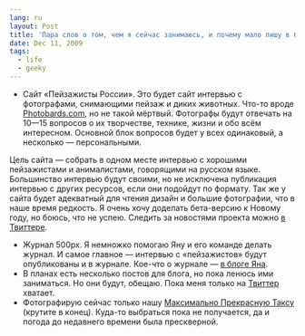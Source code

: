 ```yaml
---
lang: ru
layout: Post
title: 'Пара слов о том, чем я сейчас занимаюсь, и почему мало пишу в блог'
date: Dec 11, 2009
tags:
  - life
  - geeky
---
```


- Сайт «Пейзажисты России». Это будет сайт интервью с фотографами, снимающими пейзаж и диких животных. Что-то вроде [Photobards.com](http://www.photobards.com/ 'Photobards.com — photographic interviews'), но не такой мёртвый. Фотографы будут отвечать на 10—15 вопросов о их творчестве, технике, жизни и обо всём интересном. Основной блок вопросов будет у всех одинаковый, а несколько — персональными.

Цель сайта — собрать в одном месте интервью с хорошими пейзажистами и анималистами, говорящими на русском языке. Большинство интервью будут своими, но не исключена публикация интервью с других ресурсов, если они подойдут по формату. Так же у сайта будет адекватный для чтения дизайн и большие фотографии, что в наше время редкость. Я очень хочу доделать бета-версию к Новому году, но боюсь, что не успею. Следить за новостями проекта можно [в Твиттере](http://twitter.com/Landscapists 'Твиттер «Пейзажистов Росссии»').

- Журнал 500px. Я немножко помогаю Яну и его команде делать журнал. И самое главное — интервью с «пейзажистов» будут опубликованы и в журнале. Кое-что о журнале — [в блоге Яна](http://blindmonk.livejournal.com/900765.html 'Разговор о 500px').
- В планах есть несколько постов для блога, но пока ленюсь ими заниматься. Но они будут, обещаю. Пока меня только на [Твиттер](http://twitter.com/sapegin 'Мой Твиттер') хватает.
- Фотографирую сейчас только нашу [Максимально Прекрасную Таксу](http://morning.photos/albums/dachshund 'Фотоальбом Таксы Десси') (крутите в конец). Куда-то выбраться пока не получается, да и погода до недавнего времени была прескверной.
